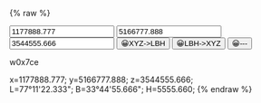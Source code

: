{% raw %}
<html>
        <title>LBH≒XYZ</title>
        <script>
        var br="<br>";
        var a,b,c,f,e,e_,e2,e_2,Logg,time;
        Logg=[];
        
        function cc(){
               var o_x=document.getElementById("input").value;
               document.write(o_x); 
               document.write(br); 
               
            }
    function set_type_1954(){
        a=6378245;
        b=6356863.0188;
        c=6399698.9018;
        f=0.00335232986926;
        e2=0.00669342162297;
        e_2=0.00673852541468;
        time=1;
     }
     function set_type_IUGG1975(){
        a=6378140;
        b=6356755.2882;
        c=6399596.6520;
        f=0.00335281317790;
        e2=0.00669438499959;
        e_2=0.00673950181947;
        time=1;
     }
     function set_type_CGCS2000(){
        a=6378137;
        b=6356752.31414;
        c=6399593.62586;
        f=1/298.257222101;
        e2=0.00669438002290;
        e_2=0.00673949677548;
        time=1;
     }


    function change_type(value){
        value = Math.abs(value);
        var v1 = Math.floor(value);//度
        var v2 = Math.floor((value - v1) * 60);//分
        var v3 = ((value - v1) * 3600 % 60);//秒
        return v1 + '°' + v2 + '\'' + v3 + '"';
    }

    function XYZ_LBH(_1,_2,_3){
       
        var X=_1;
        var Y=_2;
        var Z=_3;
        
        var L=Math.atan(Y/X);
        var tanB_temp=Z/(Math.sqrt(X*X+Y*Y));// tanB_0
        var tanB=tanB_temp;
        while(1){
            tanB=(Z+a*e2*tanB/Math.sqrt(1+tanB*tanB*(1-e2)))/(Math.sqrt(X*X+Y*Y));
           
            Logg[time]=change_type(Math.atan(tanB)*180/Math.PI)+br;
            if(Math.abs(tanB-tanB_temp)<(0.0001/3600)){
                break;
            }
            tanB_temp=tanB;
            time++;
            
        }

        var L=change_type(L*180/Math.PI);
        var B=change_type(Math.atan(tanB)*180/Math.PI);
       
        var W=Math.sqrt(1-e2*Math.pow(Math.sin(Math.atan(tanB)),2));
        var N=a/W;
        var H=Math.sqrt(X*X+Y*Y)/Math.cos(Math.atan(tanB))-N;
        document.write(L+br+B+br+H+br+br);
        for(var i=1;i<=time;i++){
            document.write(i+"﹚"+" "+Logg[i]);
        }

        document.write(br);
        
    }
    var readX,readY,readZ;
    function Start_XYZ_LBH(){
        readX=document.getElementById("inputx/l").value;
        readY=document.getElementById("inputy/b").value;
        readZ=document.getElementById("inputz/h").value;
        
        set_type_1954();
        document.write("1954"+br);
        XYZ_LBH(parseFloat(readX),parseFloat(readY),parseFloat(readZ));
        
        set_type_CGCS2000();
        document.write("CGCS2000"+br);
        XYZ_LBH(parseFloat(readX),parseFloat(readY),parseFloat(readZ));

        set_type_IUGG1975();
        document.write("IUGG1975"+br);
        XYZ_LBH(parseFloat(readX),parseFloat(readY),parseFloat(readZ));
    }


    var readL,readB,readH;
    function Start_LBH_XYZ(){
        readL=document.getElementById("inputx/l").value;
        readB=document.getElementById("inputy/b").value;
        readH=document.getElementById("inputz/h").value;

        set_type_1954();
        document.write("1954"+br);
        LBH_XYZ(readL,readB,readH);

        set_type_CGCS2000();
        document.write("CGCS2000"+br);
        LBH_XYZ(readL,readB,readH);

        set_type_IUGG1975();
        document.write("IUGG1975"+br);
        LBH_XYZ(readL,readB,readH);


    }

    function change_type_Back(value){
         ///<summary>度分秒转换成为度</summary>
        var du = value.split("°")[0];
        var fen = value.split("°")[1].split("'")[0];
        var miao = value.split("°")[1].split("'")[1].split('"')[0];
        return parseFloat(du)+parseFloat(fen)/60+parseFloat(miao)/3600;
    }

    function LBH_XYZ(_1,_2,_3){
        var L=parseFloat(change_type_Back(_1)*Math.PI/180);
        var B=parseFloat(change_type_Back(_2)*Math.PI/180);
        var H=_3;

        var W=Math.sqrt(1-e2*Math.pow(Math.sin(B),2));
        var N= a/W;

        var X=(parseFloat(N)+parseFloat(H))*Math.cos(B)*Math.cos(L); //var X=OP2*Math.cos(L);
        var Y=(parseFloat(N)+parseFloat(H))*Math.cos(B)*Math.sin(L); //var X=OP2*Math.sin(L) ; 
        var Z=(parseFloat(N)*(1-e2)+parseFloat(H))*Math.sin(B);

        document.write(X+br+Y+br+Z+br+br);
    
    }
   
    function test(){
        alert("😀");
       
    }


</script>
<form >
    <input type="text" id="inputx/l" placeholder="Input X/L" value="1177888.777">
    <input type="text" id="inputy/b" placeholder="Input Y/B" value="5166777.888">
    <input type="text" id="inputz/h" placeholder="Input Z/H" value="3544555.666">
    <input type="submit" value="😀XYZ->LBH" onclick="Start_XYZ_LBH()">
    <input type="submit" value="😀LBH->XYZ" onclick="Start_LBH_XYZ()">
    <input type="submit" value="😀---" onclick="test()">
  </form>
  <p id="demo">w0x7ce</p>
</html>

  x=1177888.777;
  y=5166777.888;
  z=3544555.666;
<br>
  L=77°11'22.333";
  B=33°44'55.666";
  H=5555.660;
{% endraw %}
